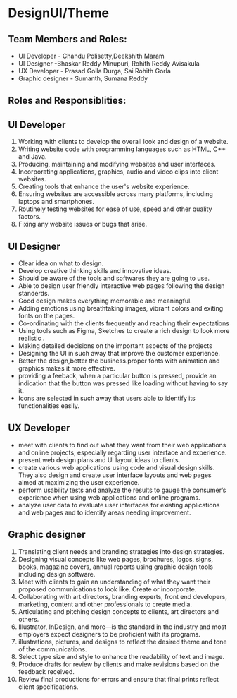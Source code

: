 # DesignUI/Theme

## Team Members and Roles:
- UI Developer     - Chandu Polisetty,Deekshith Maram
- UI Designer      -Bhaskar Reddy Minupuri, Rohith Reddy Avisakula
- UX Developer     - Prasad Golla Durga, Sai Rohith Gorla
- Graphic designer - Sumanth, Sumana Reddy

## Roles and Responsiblities:

## UI Developer
1. Working with clients to develop the overall look and design of a website.
2. Writing website code with programming languages such as HTML, C++ and Java.
3. Producing, maintaining and modifying websites and user interfaces.
4. Incorporating applications, graphics, audio and video clips into client websites.
5. Creating tools that enhance the user's website experience.
6. Ensuring websites are accessible across many platforms, including laptops and smartphones.
7. Routinely testing websites for ease of use, speed and other quality factors.
8. Fixing any website issues or bugs that arise.

## UI Designer
 - Clear idea on what to design.
 - Develop creative thinking skills and innovative ideas.
 - Should be aware of the tools and softwares they are going to use.
 - Able to design user friendly interactive web pages following the design standerds.
 - Good design makes everything memorable and meaningful. 
 - Adding emotions using breathtaking images, vibrant colors and exiting fonts on the pages.
 - Co-ordinating with the clients frequently  and reaching their expectations 
 - Using tools such as Figma, Sketches to create a rich design to look more realistic .
-  Making detailed decisions on the important aspects of the projects 
 - Designing the UI in such away that improve the customer experience.
-  Better the design,better the business.proper fonts with animation and graphics makes it more effective. 
- providing a feeback, when a particular button is pressed, provide an indication that the button was pressed like loading without having to say it.
- Icons are selected in such away that users able to identify its functionalities easily.


## UX Developer

+  meet with clients to find out what they want from their web applications and online projects, especially regarding user interface and experience.
+ present web design plans and UI layout ideas to clients.
+ create various web applications using code and visual design skills. They also design and create user interface layouts and web pages aimed at maximizing the user experience.
+ perform usability tests and analyze the results to gauge the consumer’s experience when using web applications and online programs.
+ analyze user data to evaluate user interfaces for existing applications and web pages and to identify areas needing improvement.


## Graphic designer

1. Translating client needs and branding strategies into design strategies.
2. Designing visual concepts like web pages, brochures, logos, signs, books, magazine covers, annual reports using graphic design tools including design software.
3. Meet with clients to gain an understanding of what they want their proposed communications to look like. Create or incorporate.
6. Collaborating with art directors, branding experts, front end developers, marketing, content and other professionals to create media.
7. Articulating and pitching design concepts to clients, art directors and others.
8. Illustrator, InDesign, and more—is the standard in the industry and most employers expect designers to be proficient with its programs.
9. illustrations, pictures, and designs to reflect the desired theme and tone of the communications.
10. Select type size and style to enhance the readability of text and image.
11. Produce drafts for review by clients and make revisions based on the feedback received.
12. Review final productions for errors and ensure that final prints reflect client specifications.


